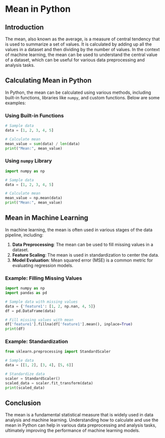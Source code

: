 # Mean in Python

## Introduction
The mean, also known as the average, is a measure of central tendency that is used to summarize a set of values. It is calculated by adding up all the values in a dataset and then dividing by the number of values. In the context of machine learning, the mean can be used to understand the central value of a dataset, which can be useful for various data preprocessing and analysis tasks.

## Calculating Mean in Python
In Python, the mean can be calculated using various methods, including built-in functions, libraries like `numpy`, and custom functions. Below are some examples:

### Using Built-in Functions
```python
# Sample data
data = [1, 2, 3, 4, 5]

# Calculate mean
mean_value = sum(data) / len(data)
print("Mean:", mean_value)
```

### Using `numpy` Library
```python
import numpy as np

# Sample data
data = [1, 2, 3, 4, 5]

# Calculate mean
mean_value = np.mean(data)
print("Mean:", mean_value)
```

## Mean in Machine Learning
In machine learning, the mean is often used in various stages of the data pipeline, including:

1. **Data Preprocessing**: The mean can be used to fill missing values in a dataset.
2. **Feature Scaling**: The mean is used in standardization to center the data.
3. **Model Evaluation**: Mean squared error (MSE) is a common metric for evaluating regression models.

### Example: Filling Missing Values
```python
import numpy as np
import pandas as pd

# Sample data with missing values
data = {'feature1': [1, 2, np.nan, 4, 5]}
df = pd.DataFrame(data)

# Fill missing values with mean
df['feature1'].fillna(df['feature1'].mean(), inplace=True)
print(df)
```

### Example: Standardization
```python
from sklearn.preprocessing import StandardScaler

# Sample data
data = [[1, 2], [3, 4], [5, 6]]

# Standardize data
scaler = StandardScaler()
scaled_data = scaler.fit_transform(data)
print(scaled_data)
```

## Conclusion
The mean is a fundamental statistical measure that is widely used in data analysis and machine learning. Understanding how to calculate and use the mean in Python can help in various data preprocessing and analysis tasks, ultimately improving the performance of machine learning models.
